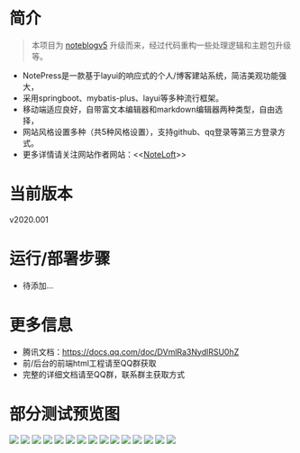 # 简介
> 本项目为 [noteblogv5](https://github.com/miyakowork/noteblogv5) 升级而来，经过代码重构一些处理逻辑和主题包升级等。<br/>
+ NotePress是一款基于layui的响应式的个人/博客建站系统，简洁美观功能强大，<br/>
+ 采用springboot、mybatis-plus、layui等多种流行框架。<br/>
+ 移动端适应良好，自带富文本编辑器和markdown编辑器两种类型，自由选择，<br/>
+ 网站风格设置多种（共5种风格设置），支持github、qq登录等第三方登录方式。<br/>
+ 更多详情请关注网站作者网站：<<[NoteLoft](https://wuwenbin.me)>> <br/>

# 当前版本 
v2020.001

# 运行/部署步骤
+ 待添加...

# 更多信息
+ 腾讯文档：https://docs.qq.com/doc/DVmlRa3NydlRSU0hZ
+ 前/后台的前端html工程请至QQ群获取
+ 完整的详细文档请至QQ群，联系群主获取方式

# 部分测试预览图
![](img/1.png)
![](img/2.png)
![](img/3.png)
![](img/4.png)
![](img/5.png)
![](img/6.png)
![](img/7.png)
![](img/8.png)
![](img/9.png)
![](img/10.png)
![](img/11.png)
![](img/12.png)
![](img/13.png)
![](img/14.png)
![](img/15.png)